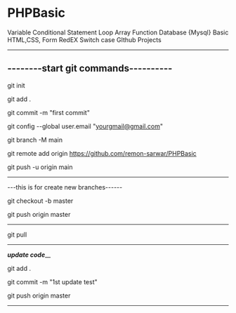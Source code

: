 # PHPBasic
Variable Conditional Statement Loop Array Function Database {Mysql} Basic HTML,CSS, Form RedEX Switch case GIthub Projects


------------------------------------
--------start git commands----------
------------------------------------
git init

git add .

git commit -m "first commit"

git config --global user.email "yourgmail@gmail.com"

git branch -M main

git remote add origin https://github.com/remon-sarwar/PHPBasic

git push -u origin main

----------------------------------------
---this is for create new branches------

git checkout -b master

git push origin master

----------------------------------------

git pull

________________________________________
___update code_____

git add . 

git commit -m "1st update test"

git push origin master

________________________________________
